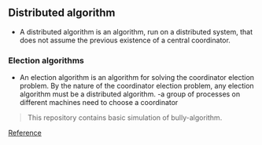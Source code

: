 ## Distributed algorithm

- A distributed algorithm is an algorithm, run on a distributed system, that does not assume the previous existence of a central coordinator.

### Election algorithms

- An election algorithm is an algorithm for solving the coordinator election problem. By the nature of the coordinator election problem, any election algorithm must be a distributed algorithm.
-a group of processes on different machines need to choose a coordinator

> This repository contains basic simulation of bully-algorithm.


[Reference](http://www2.cs.uregina.ca/~hamilton/courses/330/notes/distributed/distributed.html)